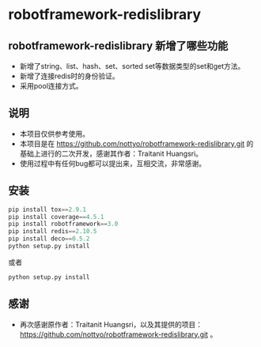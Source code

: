 # robotframework-redislibrary
## robotframework-redislibrary 新增了哪些功能
* 新增了string、list、hash、set、sorted set等数据类型的set和get方法。
* 新增了连接redis时的身份验证。
* 采用pool连接方式。
## 说明
* 本项目仅供参考使用。
* 本项目是在 https://github.com/nottyo/robotframework-redislibrary.git 的基础上进行的二次开发，感谢其作者：Traitanit Huangsri。
* 使用过程中有任何bug都可以提出来，互相交流，非常感谢。
## 安装
```python
pip install tox==2.9.1
pip install coverage==4.5.1
pip install robotframework==3.0
pip install redis==2.10.5
pip install deco==0.5.2
python setup.py install
```
或者
```python
python setup.py install
```
## 感谢
* 再次感谢原作者：Traitanit Huangsri，以及其提供的项目：https://github.com/nottyo/robotframework-redislibrary.git 。